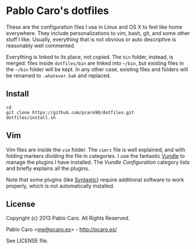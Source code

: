 Pablo Caro's dotfiles
=====================

These are the configuration files I use in Linux and OS X to feel like home
everywhere. They include personalizations to vim, bash, git, and some other
stuff I like. Usually, everything that is not obvious or auto descriptive is
reasonably well commented.

Everything is linked to its place, not copied. The `bin` folder, instead, is
merged: files inside `dotfiles/bin` are linked into `~/bin`, but existing files
in the `~/bin` folder will be kept. In any other case, existing files and
folders will be renamed to `.whatever.bak` and replaced.

Install
-------

    cd
    git clone https://github.com/pcaro90/dotfiles.git
    dotfiles/install.sh

Vim
---

Vim files are inside the `vim` folder. The `vimrc` file is well explained, and
with folding markers dividing the file in categories. I use the fantastic
[Vundle][] to manage the plugins I have installed. The _Vundle Configuration_
category lists and briefly explains all the plugins.

Note that some plugins (like [Syntastic][]) require additional software to work
properly, which is not automatically installed.

License
-------

Copyright (c) 2013 Pablo Caro. All Rights Reserved.

Pablo Caro <<me@pcaro.es>> - <http://pcaro.es/>

See LICENSE file.

[Vundle]: https://github.com/gmarik/vundle
[Syntastic]: https://github.com/scrooloose/syntastic
